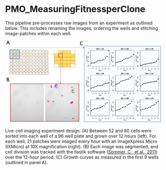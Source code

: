 # PMO_MeasuringFitnessperClone

This pipeline pre-processes raw images from an experiment as outlined below. This includes renaming the images, ordering the wells and stitching image-patches within each well.

![GitHub Logo](/readme/README_Image.png)

Live-cell imaging experiment design. (A) Between 52 and 80 cells were sorted into each well of a 96 well plate and grown over 12 hours (left). For each well, 21 patches were imaged every hour with an ImageXpress Micro (IXMicro) at 10X magnification (right). (B) Each image was segmented, and cell division was tracked with the Ilastik software ([Sommer, C., et al., 2011](https://www.ilastik.org/publications.html)) over the 12-hour period. (C) Growth curves as measured in the first 9 wells (outlined in panel A). 

